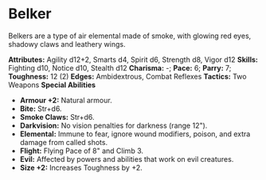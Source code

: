 # Belker

Belkers are a type of air elemental made of smoke, with glowing red
eyes, shadowy claws and leathery wings.

**Attributes:** Agility d12+2, Smarts d4, Spirit d6, Strength d8, Vigor
d12
**Skills:** Fighting d10, Notice d10, Stealth d12
**Charisma:** -; **Pace:** 6; **Parry:** 7; **Toughness:** 12 (2)
**Edges:** Ambidextrous, Combat Reflexes
**Tactics:** Two Weapons
**Special Abilities**

- **Armour +2:** Natural armour.
- **Bite:** Str+d6.
- **Smoke Claws:** Str+d6.
- **Darkvision:** No vision penalties for darkness (range 12").
- **Elemental:** Immune to fear, ignore wound modifiers, poison, and
extra damage from called shots.
- **Flight:** Flying Pace of 8" and Climb 3.
- **Evil:** Affected by powers and abilities that work on evil
creatures.
- **Size +2:** Increases Toughness by +2.
